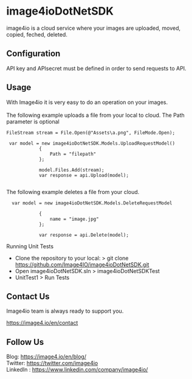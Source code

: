 # image4ioDotNetSDK
image4io is a cloud service where your images are uploaded, moved, copied, feched, deleted.

<h2>Configuration</h2>
<p>
 API key and APIsecret must be defined in order to send requests to API.
</p>

<h2>Usage</h2>
<p>With Image4io it is very easy to do an operation on your images. <br><br>
The following example uploads a file from your local to cloud. The Path parameter is optional</p>

```
FileStream stream = File.Open(@"Assets\a.png", FileMode.Open);

 var model = new image4ioDotNetSDK.Models.UploadRequestModel()
            {
                Path = "filepath"
            };
            
            model.Files.Add(stream);  
            var response = api.Upload(model);
            
```


<p>The following example deletes a file from your cloud.</p>


```
  var model = new image4ioDotNetSDK.Models.DeleteRequestModel
  
            {
                name = "image.jpg"
            };

            var response = api.Delete(model);
```
Running Unit Tests
* Clone the repository to your local: > git clone https://github.com/Image4IO/image4ioDotNetSDK.git
* Open image4ioDotNetSDK.sln > image4ioDotNetSDKTest
* UnitTest1 > Run Tests



<h2>Contact Us</h2>

Image4io team is always ready to support you.

https://image4.io/en/contact

<h2>Follow Us</h2>

Blog: https://image4.io/en/blog/ <br>
Twitter: https://twitter.com/image4io <br>
LinkedIn : https://www.linkedin.com/company/image4io/


